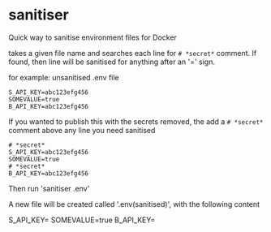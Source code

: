 # sanitiser
Quick way to sanitise environment files for Docker

takes a given file name and searches each line for `# *secret*` comment. If found, then line will be sanitised for anything after an '=' sign.

for example: unsanitised .env file

    S_API_KEY=abc123efg456
    SOMEVALUE=true
    B_API_KEY=abc123efg456

If you wanted to publish this with the secrets removed, the add a `# *secret*` comment above any line you need sanitised

    # *secret*
    S_API_KEY=abc123efg456
    SOMEVALUE=true
    # *secret*
    B_API_KEY=abc123efg456

Then run 'sanitiser .env'

A new file will be created called '.env(sanitised)', with the following content

S_API_KEY=<enter your value>
SOMEVALUE=true
B_API_KEY=<enter your value>
